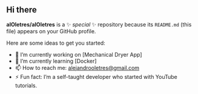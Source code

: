 ## Hi there
**alOletres/alOletres** is a ✨ _special_ ✨ repository because its `README.md` (this file) appears on your GitHub profile.

Here are some ideas to get you started:

- 🔭 I’m currently working on [Mechanical Dryer App]
- 🌱 I’m currently learning [Docker]
- 📫 How to reach me: alejandrooletres@gmail.com
- ⚡ Fun fact: I’m a self-taught developer who started with YouTube tutorials.

